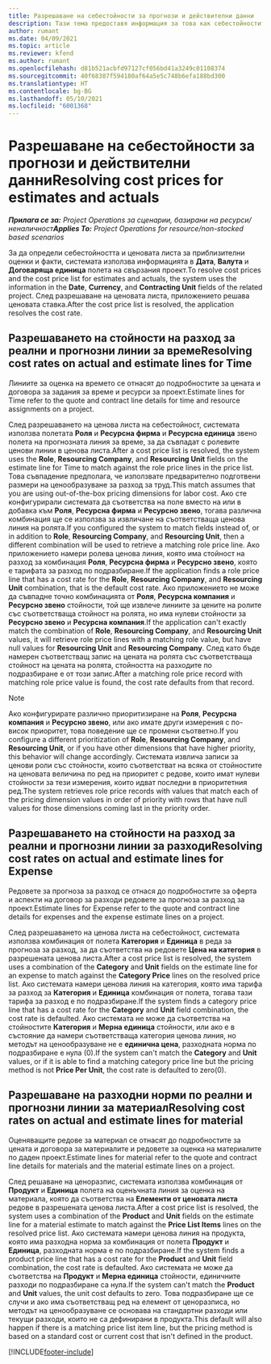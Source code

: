 ```yaml
---
title: Разрешаване на себестойности за прогнози и действителни данни
description: Тази тема предоставя информация за това как себестойностите за прогнози и действителни данни се разрешават.
author: rumant
ms.date: 04/09/2021
ms.topic: article
ms.reviewer: kfend
ms.author: rumant
ms.openlocfilehash: d81b521acbfd97127cf056bd41a3249c01108374
ms.sourcegitcommit: 40f68387f594180af64a5e5c748b6efa188bd300
ms.translationtype: HT
ms.contentlocale: bg-BG
ms.lasthandoff: 05/10/2021
ms.locfileid: "6001368"
---
```

# <a name="resolving-cost-prices-for-estimates-and-actuals"></a><span data-ttu-id="075bc-103">Разрешаване на себестойности за прогнози и действителни данни</span><span class="sxs-lookup"><span data-stu-id="075bc-103">Resolving cost prices for estimates and actuals</span></span>

<span data-ttu-id="075bc-104">_**Прилага се за:** Project Operations за сценарии, базирани на ресурси/неналичност_</span><span class="sxs-lookup"><span data-stu-id="075bc-104">_**Applies To:** Project Operations for resource/non-stocked based scenarios_</span></span>

<span data-ttu-id="075bc-105">За да определи себестойността и ценовата листа за приблизителни оценки и факти, системата използва информацията в **Дата**, **Валута** и **Договаряща единица** полета на свързания проект.</span><span class="sxs-lookup"><span data-stu-id="075bc-105">To resolve cost prices and the cost price list for estimates and actuals, the system uses the information in the **Date**, **Currency**, and **Contracting Unit** fields of the related project.</span></span> <span data-ttu-id="075bc-106">След разрешаване на ценовата листа, приложението решава ценовата ставка.</span><span class="sxs-lookup"><span data-stu-id="075bc-106">After the cost price list is resolved, the application resolves the cost rate.</span></span>

## <a name="resolving-cost-rates-on-actual-and-estimate-lines-for-time"></a><span data-ttu-id="075bc-107">Разрешаването на стойности на разход за реални и прогнозни линии за време</span><span class="sxs-lookup"><span data-stu-id="075bc-107">Resolving cost rates on actual and estimate lines for Time</span></span>

<span data-ttu-id="075bc-108">Линиите за оценка на времето се отнасят до подробностите за цената и договора за задания за време и ресурси за проект.</span><span class="sxs-lookup"><span data-stu-id="075bc-108">Estimate lines for Time refer to the quote and contract line details for time and resource assignments on a project.</span></span>

<span data-ttu-id="075bc-109">След разрешаването на ценова листа на себестойност, системата използва полетата **Роля** и **Ресурсна фирма** и **Ресурсна единица** звено полета на прогнозната линия за време, за да съвпадат с ролевите ценови линии в ценова листа.</span><span class="sxs-lookup"><span data-stu-id="075bc-109">After a cost price list is resolved, the system uses the **Role**, **Resourcing Company**, and **Resourcing Unit** fields on the estimate line for Time to match against the role price lines in the price list.</span></span> <span data-ttu-id="075bc-110">Това съвпадение предполага, че използвате предварително подготвени размери на ценообразуване за разход за труд.</span><span class="sxs-lookup"><span data-stu-id="075bc-110">This match assumes that you are using out-of-the-box pricing dimensions for labor cost.</span></span> <span data-ttu-id="075bc-111">Ако сте конфигурирали системата да съответства на поле вместо на или в добавка към **Роля**, **Ресурсна фирма** и **Ресурсно звено**, тогава различна комбинация ще се използва за извличане на съответстваща ценова линия на ролята.</span><span class="sxs-lookup"><span data-stu-id="075bc-111">If you configured the system to match fields instead of, or in addition to **Role**, **Resourcing Company**, and **Resourcing Unit**, then a different combination will be used to retrieve a matching role price line.</span></span> <span data-ttu-id="075bc-112">Ако приложението намери ролева ценова линия, която има стойност на разход за комбинация **Роля**, **Ресурсна фирма** и **Ресурсно звено**, която е тарифата за разход по подразбиране.</span><span class="sxs-lookup"><span data-stu-id="075bc-112">If the application finds a role price line that has a cost rate for the **Role**, **Resourcing Company**, and **Resourcing Unit** combination, that is the default cost rate.</span></span> <span data-ttu-id="075bc-113">Ако приложението не може да съвпадне точно комбинацията от **Роля**, **Ресурсна компания** и **Ресурсно звено** стойности, той ще извлече линиите за цените на ролите със съответстваща стойност на ролята, но има нулеви стойности за **Ресурсно звено** и **Ресурсна компания**.</span><span class="sxs-lookup"><span data-stu-id="075bc-113">If the application can't exactly match the combination of **Role**, **Resourcing Company**, and **Resourcing Unit** values, it will retrieve role price lines with a matching role value, but have null values for **Resourcing Unit** and **Resourcing Company**.</span></span> <span data-ttu-id="075bc-114">След като бъде намерен съответстващ запис на цената на ролята със съответстваща стойност на цената на ролята, стойността на разходите по подразбиране е от този запис.</span><span class="sxs-lookup"><span data-stu-id="075bc-114">After a matching role price record with matching role price value is found, the cost rate defaults from that record.</span></span> 

> [!NOTE]
> <span data-ttu-id="075bc-115">Ако конфигурирате различно приоритизиране на **Роля**, **Ресурсна компания** и **Ресурсно звено**, или ако имате други измерения с по-висок приоритет, това поведение ще се промени съответно.</span><span class="sxs-lookup"><span data-stu-id="075bc-115">If you configure a different prioritization of **Role**, **Resourcing Company**, and **Resourcing Unit**, or if you have other dimensions that have higher priority, this behavior will change accordingly.</span></span> <span data-ttu-id="075bc-116">Системата извлича записи за ценови роли със стойности, които съответстват на всяка от стойностите на ценовата величина по ред на приоритет с редове, които имат нулеви стойности за тези измерения, които идват последни в приоритетния ред.</span><span class="sxs-lookup"><span data-stu-id="075bc-116">The system retrieves role price records with values that match each of the pricing dimension values in order of priority with rows that have null values for those dimensions coming last in the priority order.</span></span>

## <a name="resolving-cost-rates-on-actual-and-estimate-lines-for-expense"></a><span data-ttu-id="075bc-117">Разрешаването на стойности на разход за реални и прогнозни линии за разходи</span><span class="sxs-lookup"><span data-stu-id="075bc-117">Resolving cost rates on actual and estimate lines for Expense</span></span>

<span data-ttu-id="075bc-118">Редовете за прогноза за разход се отнася до подробностите за оферта и аспекти на договор за разходи редовете за прогноза за разход за проект.</span><span class="sxs-lookup"><span data-stu-id="075bc-118">Estimate lines for Expense refer to the quote and contract line details for expenses and the expense estimate lines on a project.</span></span>

<span data-ttu-id="075bc-119">След разрешаването на ценова листа на себестойност, системата използва комбинация от полета **Категория** и **Единица** в реда за прогноза за разход, за да съответства на редовете **Цена на категория** в разрешената ценова листа.</span><span class="sxs-lookup"><span data-stu-id="075bc-119">After a cost price list is resolved, the system uses a combination of the **Category** and **Unit** fields on the estimate line for an expense to match against the **Category Price** lines on the resolved price list.</span></span> <span data-ttu-id="075bc-120">Ако системата намери ценова линия на категория, която има тарифа за разход за **Категория** и **Единица** комбинация от полета, тогава тази тарифа за разход е по подразбиране.</span><span class="sxs-lookup"><span data-stu-id="075bc-120">If the system finds a category price line that has a cost rate for the **Category** and **Unit** field combination, the cost rate is defaulted.</span></span> <span data-ttu-id="075bc-121">Ако системата не може да съответства на стойностите **Категория** и **Мерна единица** стойности, или ако е в състояние да намери съответстваща категория ценова линия, но методът на ценообразуване не е **единична цена**, разходната норма по подразбиране е нула (0).</span><span class="sxs-lookup"><span data-stu-id="075bc-121">If the system can't match the **Category** and **Unit** values, or if it is able to find a matching category price line but the pricing method is not **Price Per Unit**, the cost rate is defaulted to zero(0).</span></span>

## <a name="resolving-cost-rates-on-actual-and-estimate-lines-for-material"></a><span data-ttu-id="075bc-122">Разрешаване на разходни норми по реални и прогнозни линии за материал</span><span class="sxs-lookup"><span data-stu-id="075bc-122">Resolving cost rates on actual and estimate lines for material</span></span>

<span data-ttu-id="075bc-123">Оценяващите редове за материал се отнасят до подробностите за цената и договора за материалите и редовете за оценка на материалите по даден проект.</span><span class="sxs-lookup"><span data-stu-id="075bc-123">Estimate lines for material refer to the quote and contract line details for materials and the material estimate lines on a project.</span></span>

<span data-ttu-id="075bc-124">След решаване на ценоразпис, системата използва комбинация от **Продукт** и **Единица** полета на оценъчната линия за оценка на материала, която да съответства на **Елементи от ценовата листа** редове в разрешената ценова листа.</span><span class="sxs-lookup"><span data-stu-id="075bc-124">After a cost price list is resolved, the system uses a combination of the **Product** and **Unit** fields on the estimate line for a material estimate to match against the **Price List Items** lines on the resolved price list.</span></span> <span data-ttu-id="075bc-125">Ако системата намери ценова линия на продукта, която има разходна норма за комбинация от полета **Продукт** и **Единица**, разходната норма е по подразбиране.</span><span class="sxs-lookup"><span data-stu-id="075bc-125">If the system finds a product price line that has a cost rate for the **Product** and **Unit** field combination, the cost rate is defaulted.</span></span> <span data-ttu-id="075bc-126">Ако системата не може да съответства на **Продукт** и **Мерна единица** стойности, единичните разходи по подразбиране са нула.</span><span class="sxs-lookup"><span data-stu-id="075bc-126">If the system can't match the **Product** and **Unit** values, the unit cost defaults to zero.</span></span> <span data-ttu-id="075bc-127">Това подразбиране ще се случи и ако има съответстващ ред на елемент от ценоразписа, но методът на ценообразуване се основава на стандартни разходи или текущи разходи, които не са дефинирани в продукта.</span><span class="sxs-lookup"><span data-stu-id="075bc-127">This default will also happen if there is a matching price list item line, but the pricing method is based on a standard cost or current cost that isn't defined in the product.</span></span>

[!INCLUDE[footer-include](../includes/footer-banner.md)]
